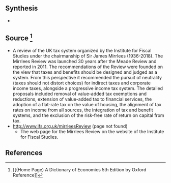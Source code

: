 ## Synthesis
- 
## Source [^1]
- A review of the UK tax system organized by the Institute for Fiscal Studies under the chairmanship of Sir James Mirrlees (1936-2018). The Mirrlees Review was launched 30 years after the Meade Review and reported in 2011. The recommendations of the Review were founded on the view that taxes and benefits should be designed and judged as a system. From this perspective it recommended the pursuit of neutrality (taxes should not distort choices) for indirect taxes and corporate income taxes, alongside a progressive income tax system. The detailed proposals included removal of value-added tax exemptions and reductions, extension of value-added tax to financial services, the adoption of a flat-rate tax on the value of housing, the alignment of tax rates on income from all sources, the integration of tax and benefit systems, and the exclusion of the risk-free rate of return on capital from tax.
- http://www.ifs.org.uk/mirrleesReview (page not found)
	- The web page for the Mirrlees Review on the website of the Institute for Fiscal Studies.
## References

[^1]: [[(Home Page) A Dictionary of Economics 5th Edition by Oxford Reference]]